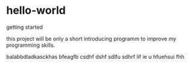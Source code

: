 # hello-world
getting started

this project will be only a short introducing programm to improve my programming skills.

balabbdladkasckhas bfeagfb csdhf dshf sdlfu sdhrf lif ie u hfuehsui fhh
